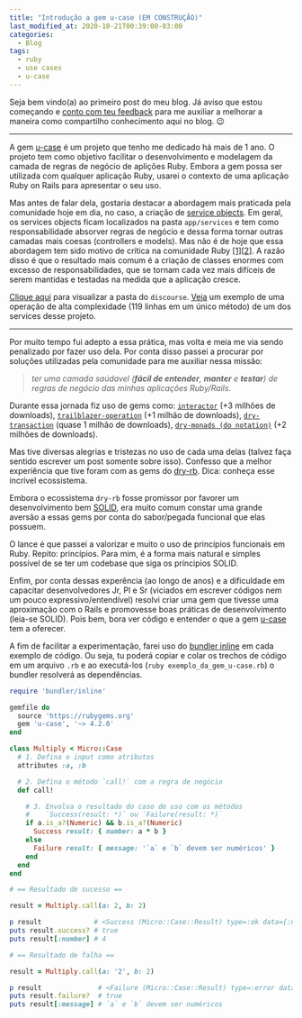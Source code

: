 ```yaml
---
title: "Introdução a gem u-case (EM CONSTRUÇÃO)"
last_modified_at: 2020-10-21T00:39:00-03:00
categories:
  - Blog
tags:
  - ruby
  - use cases
  - u-case
---
```


Seja bem vindo(a) ao primeiro post do meu blog. Já aviso que estou começando e <a href="https://twitter.com/serradura" target="_blank">conto com teu feedback</a> para me auxiliar a melhorar a maneira como compartilho conhecimento aqui no blog. 😉

---

A gem <a href="https://github.com/serradura/u-case" target="_blank">u-case</a> é um projeto que tenho me dedicado há mais de 1 ano. O projeto tem como objetivo facilitar o desenvolvimento e modelagem da camada de regras de negócio de aplições Ruby. Embora a gem possa ser utilizada com qualquer aplicação Ruby, usarei o contexto de uma aplicação Ruby on Rails para apresentar o seu uso.

Mas antes de falar dela, gostaria destacar a abordagem mais praticada pela comunidade hoje em dia, no caso, a criação de <a href="https://codeclimate.com/blog/7-ways-to-decompose-fat-activerecord-models/" target="_blank">service objects</a>. Em geral, os services objects ficam localizados na pasta `app/services` e tem como responsabilidade absorver regras de negócio e dessa forma tornar outras camadas mais coesas (controllers e models). Mas não é de hoje que essa abordagem tem sido motivo de crítica na comunidade Ruby <a href="https://avdi.codes/service-objects/" target="_blank">[1]</a><a href="https://www.codewithjason.com/rails-service-objects/" target="_blank">[2]</a>. A razão disso é que o resultado mais comum é a criação de classes enormes com excesso de responsabilidades, que se tornam cada vez mais difíceis de serem mantidas e testadas na medida que a aplicação cresce.

<a href="https://github.com/discourse/discourse/blob/ae47bcb2691612e478df78a328036124617edfa7/app/services/" target="_blank">Clique aqui</a> para visualizar a pasta do `discourse`. <a href="https://github.com/discourse/discourse/blob/ae47bcb2691612e478df78a328036124617edfa7/app/services/user_merger.rb#L237">Veja</a> um exemplo de uma operação de alta complexidade (119 linhas em um único método) de um dos services desse projeto.

---

Por muito tempo fui adepto a essa prática, mas volta e meia me via sendo penalizado por fazer uso dela. Por conta disso passei a procurar por soluções utilizadas pela comunidade para me auxiliar nessa missão:
> *ter uma camada saúdavel (**fácil de entender**, **manter** e **testar**) de regras de negócio das minhas aplicações Ruby/Rails*.

Durante essa jornada fiz uso de gems como: <a href="https://rubygems.org/gems/interactor" target="_blank">`interactor`</a> (+3 milhões de downloads), <a href="https://rubygems.org/gems/trailblazer-operation" target="_blank">`trailblazer-operation`</a> (+1 milhão de downloads), <a href="https://rubygems.org/gems/dry-transaction" target="_blank">`dry-transaction`</a> (quase 1 milhão de downloads), <a href="https://rubygems.org/gems/dry-monads" target="_blank">`dry-monads (do notation)`</a> (+2 milhões de downloads).

Mas tive diversas alegrias e tristezas no uso de cada uma delas (talvez faça sentido escrever um post somente sobre isso). Confesso que a melhor experiência que tive foram com as gems do <a href="https://dry-rb.org/" target="_blank">dry-rb</a>. Dica: conheça esse incrível ecossistema.

Embora o ecossistema `dry-rb` fosse promissor por favorer um desenvolvimento bem <a href="https://en.wikipedia.org/wiki/SOLID" target="_blank">SOLID</a>, era muito comum constar uma grande aversão a essas gems por conta do sabor/pegada funcional que elas possuem.

O lance é que passei a valorizar e muito o uso de princípios funcionais em Ruby. Repito: princípios. Para mim, é a forma mais natural e simples possível de se ter um codebase que siga os príncipios SOLID.

Enfim, por conta dessas experência (ao longo de anos) e a dificuldade em capacitar desenvolvedores Jr, Pl e Sr (viciados em escrever códigos nem um pouco expressivo/entendível) resolvi criar uma gem que tivesse uma aproximação com o Rails e promovesse boas práticas de desenvolvimento (leia-se SOLID). Pois bem, bora ver código e entender o que a gem <a href="https://github.com/serradura/u-case" target="_blank">u-case</a> tem a oferecer.

A fim de facilitar a experimentação, farei uso do <a href="https://bundler.io/guides/bundler_in_a_single_file_ruby_script.html" target="_blank">bundler inline</a> em cada exemplo de código. Ou seja, tu poderá copiar e colar os trechos de código em um arquivo `.rb` e ao executá-los (`ruby exemplo_da_gem_u-case.rb`) o bundler resolverá as dependências.

```ruby
require 'bundler/inline'

gemfile do
  source 'https://rubygems.org'
  gem 'u-case', '~> 4.2.0'
end

class Multiply < Micro::Case
  # 1. Defina o input como atributos
  attributes :a, :b

  # 2. Defina o método `call!` com a regra de negócio
  def call!

    # 3. Envolva o resultado do caso de uso com os métodos
    #    `Success(result: *)` ou `Failure(result: *)`
    if a.is_a?(Numeric) && b.is_a?(Numeric)
      Success result: { number: a * b }
    else
      Failure result: { message: '`a` e `b` devem ser numéricos' }
    end
  end
end

# == Resultado de sucesso ==

result = Multiply.call(a: 2, b: 2)

p result             # <Success (Micro::Case::Result) type=:ok data={:number=>4} transitions=1>
puts result.success? # true
puts result[:number] # 4

# == Resultado de falha ==

result = Multiply.call(a: '2', b: 2)

p result              # <Failure (Micro::Case::Result) type=:error data={:message=>"`a` e `b` devem ser numéricos"} transitions=1>
puts result.failure?  # true
puts result[:message] # `a` e `b` devem ser numéricos
```
